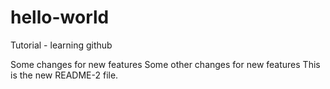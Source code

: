 # hello-world
Tutorial - learning github

Some changes for new features
Some other changes for new features
This is the new README-2 file.

